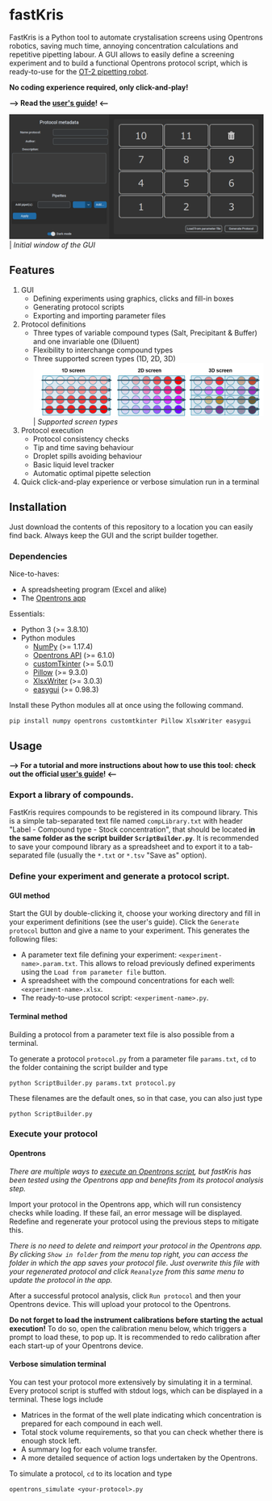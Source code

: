 # fastKris
FastKris is a Python tool to automate crystalisation screens using Opentrons robotics, saving much time, annoying concentration calculations and repetitive pipetting labour.
A GUI allows to easily define a screening experiment and to build a functional Opentrons protocol script, which is ready-to-use for the [OT-2 pipetting robot](https://opentrons.com/).

**No coding experience required, only click-and-play!**

**--> Read the [user's guide](user-guide.pdf)! <--**

![](images/GUI_initial.png)
| _Initial window of the GUI_

## Features

1. GUI
	- Defining experiments using graphics, clicks and fill-in boxes
	- Generating protocol scripts
	- Exporting and importing parameter files
2. Protocol definitions
	- Three types of variable compound types (Salt, Precipitant & Buffer) and one invariable one (Diluent)
	- Flexibility to interchange compound types
	- Three supported screen types (1D, 2D, 3D)
	![](images/screentypes.png)
	| _Supported screen types_
3. Protocol execution
	- Protocol consistency checks
	- Tip and time saving behaviour
	- Droplet spills avoiding behaviour
	- Basic liquid level tracker
	- Automatic optimal pipette selection
4. Quick click-and-play experience or verbose simulation run in a terminal

## Installation
Just download the contents of this repository to a location you can easily find back. Always keep the GUI and the script builder together.

### Dependencies
Nice-to-haves:

- A spreadsheeting program (Excel and alike)
- The [Opentrons app](https://opentrons.com/ot-app/)

Essentials:

- Python 3 (>= 3.8.10)
- Python modules
	- [NumPy](https://numpy.org/install/) (>= 1.17.4)
	- [Opentrons API](https://docs.opentrons.com/v2/writing.html#installing) (>= 6.1.0)
	- [customTkinter](https://github.com/TomSchimansky/CustomTkinter) (>= 5.0.1)
	- [Pillow](https://pillow.readthedocs.io/en/stable/installation.html) (>= 9.3.0)
	- [XlsxWriter](https://xlsxwriter.readthedocs.io/getting_started.html) (>= 3.0.3)
	- [easygui](https://pypi.org/project/easygui/) (>= 0.98.3)

Install these Python modules all at once using the following command.

```
pip install numpy opentrons customtkinter Pillow XlsxWriter easygui
```
## Usage

**--> For a tutorial and more instructions about how to use this tool: check out the official [user's guide](user-guide.pdf)! <--**

### Export a library of compounds.
FastKris requires compounds to be registered in its compound library. This is a simple tab-separated text file named `compLibrary.txt` with header "Label - Compound type - Stock concentration", that should be located **in the same folder as the script builder `ScriptBuilder.py`**. 
It is recommended to save your compound library as a spreadsheet and to export it to a tab-separated file (usually the `*.txt` or `*.tsv` "Save as" option).
### Define your experiment and generate a protocol script.
#### GUI method
Start the GUI by double-clicking it, choose your working directory and fill in your experiment definitions (see the user's guide). Click the `Generate protocol` button and give a name to your experiment. This generates the following files:

- A parameter text file defining your experiment: `<experiment-name>.param.txt`. This allows to reload previously defined experiments using the `Load from parameter file` button.
- A spreadsheet with the compound concentrations for each well: `<experiment-name>.xlsx`.
- The ready-to-use protocol script: `<experiment-name>.py`.

#### Terminal method
Building a protocol from a parameter text file is also possible from a terminal.

To generate a protocol `protocol.py` from a parameter file `params.txt`, `cd` to the folder containing the script builder and type

```
python ScriptBuilder.py params.txt protocol.py
```
These filenames are the default ones, so in that case, you can also just type

```
python ScriptBuilder.py
```
### Execute your protocol
#### Opentrons
*There are multiple ways to [execute an Opentrons script](https://docs.opentrons.com/v2/writing.html#simulate-block), but fastKris has been tested using the Opentrons app and benefits from its protocol analysis step.*

Import your protocol in the Opentrons app, which will run consistency checks while loading. If these fail, an error message will be displayed. Redefine and regenerate your protocol using the previous steps to mitigate this.

*There is no need to delete and reimport your protocol in the Opentrons app. By clicking `Show in folder` from the menu top right, you can access the folder in which the app saves your protocol file. Just overwrite this file with your regenerated protocol and click `Reanalyze` from this same menu to update the protocol in the app.*

After a successful protocol analysis, click `Run protocol` and then your Opentrons device. This will upload your protocol to the Opentrons.

**Do not forget to load the instrument calibrations before starting the actual execution!** To do so, open the calibration menu below, which triggers a prompt to load these, to pop up. It is recommended to redo calibration after each start-up of your Opentrons device.
#### Verbose simulation terminal
You can test your protocol more extensively by simulating it in a terminal. Every protocol script is stuffed with stdout logs, which can be displayed in a terminal. These logs include

- Matrices in the format of the well plate indicating which concentration is prepared for each compound in each well.
- Total stock volume requirements, so that you can check whether there is enough stock left.
- A summary log for each volume transfer.
- A more detailed sequence of action logs undertaken by the Opentrons.

To simulate a protocol, `cd` to its location and type
```
opentrons_simulate <your-protocol>.py
```
